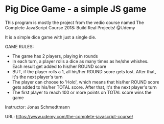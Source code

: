 # Pig Dice Game - a simple JS game


This program is mostly the project from the vedio course named The Complete JavaScript Course 2018: Build Real Projects! @Udemy

It is a simple dice game with just a single die. 

GAME RULES:
- The game has 2 players, playing in rounds
- In each turn, a player rolls a dice as many times as he/she whishes. Each result get added to his/her ROUND score
- BUT, if the player rolls a 1, all his/her ROUND score gets lost. After that, it's the next player's turn
- The player can choose to 'Hold', which means that his/her ROUND score gets added to his/her TOTAL score. After that, it's the next player's turn
- The first player to reach 100 or more points on TOTAL score wins the game

Instructor: Jonas Schmedtmann

URL: https://www.udemy.com/the-complete-javascript-course/

